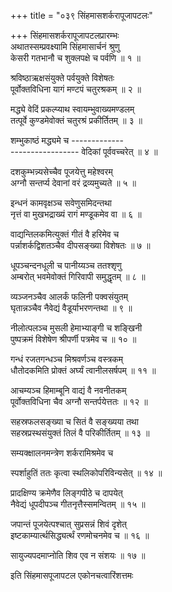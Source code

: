 +++
title = "०३९ सिंहमासशर्करापूजापटलः"

+++
सिंहमासशर्करापूजापटलप्रारम्भः    
अथातस्सम्प्रवक्ष्यामि सिंहमासार्चनं श्रुणु  
केसरी गतभानौ च शुक्लपक्षे च पर्वणि ॥ १ ॥


श्रविष्ठाऋक्षसंयुक्ते पर्वयुक्ते विशेषतः  
पूर्वोक्तविधिना यागं मण्टपं चतुरश्रकम् ॥ २ ॥


मद्ध्ये वेदिं प्रकल्प्याथ स्वायम्भुवाख्यमण्डलम्  
तत्पूर्वे कुण्डमेवोक्तं चतुरश्रं प्रकीर्तितम् ॥ ३ ॥


शम्भुकाष्ठं मद्ध्यमे च -------------  
----------------- वेदिकां पूर्ववच्चरेत् ॥ ४ ॥


दशकुम्भन्न्यसेच्चैव पूजयेत्तु महेश्वरम्  
अग्नौ सन्तर्प्य देवानां वरं द्रव्यमुच्यते ॥ ५ ॥


इन्धनं कामवृक्षञ्च सवेणुसमिदन्तथा  
नृत्तं वा मुखभद्राख्यं रागं मण्डूकमेव वा ॥ ६ ॥


वाद्यन्तिलकमित्युक्तं गीतं वै हरिमेव च  
पर्न्नाशर्कद्विशतञ्चैव दीपसङ्ख्या विशेषतः ॥ ७ ॥


धूपञ्चन्दनधूली च पानीय्यञ्च ततश्शृणु  
अम्बरोत् भवमेवोक्तं गिरिवापी समुद्धृतम् ॥ ८ ॥


व्यञ्जनञ्चैव आलर्कं फलिनी पक्वसंयुतम्  
घृतान्नञ्चैव नैवेद्यं वैडूर्याभरणन्तथा ॥ ९ ॥


नीलोत्पलञ्च मुसली हेमाभ्याङ्गी च शङ्खिनी  
पुष्पक्रमं विशेषेण श्रीपर्णी पत्रमेव च ॥ १० ॥


गन्धं रजतगन्धञ्च मिश्रवर्णञ्च वस्त्रकम्  
धौतोदकमिति प्रोक्तं अर्घ्यं त्वानीलसर्षपम् ॥ ११ ॥


आचम्यञ्च हिमाम्बूनि वाद्यं वै नवनीतकम्  
पूर्वोक्तविधिना चैव अग्नौ सन्तर्पयेत्ततः ॥ १२ ॥


सहस्रफलसङ्ख्या च सितं वै सङ्ख्यया तथा  
सहस्रप्रस्थसंयुक्तं तिलं वै परिकीर्तितम् ॥ १३ ॥


सम्यक्क्षालनमन्त्रेण शर्करामिश्रमेव च  

स्पर्शाहुतिं ततः कृत्वा स्थलिकोपरिविन्यसेत् ॥ १४ ॥


प्रादक्षिण्य क्रमेणैव लिङ्गपीठे च दापयेत्  
नैवेद्यं धूपदीपञ्च गीतनृत्तैस्समन्वितम् ॥ १५ ॥


जपान्तं पूजयेत्पश्चात् सुप्रसन्नं शिवं दृशेत्  
इष्टकाम्यार्त्थसिद्ध्यर्त्थं रणमोचनमेव च ॥ १६ ॥


सायुज्यपदमाप्नोति शिव एव न संशयः ॥ १७ ॥


इति सिंहमासपूजापटल एकोनचत्वारिंशत्तमः  
